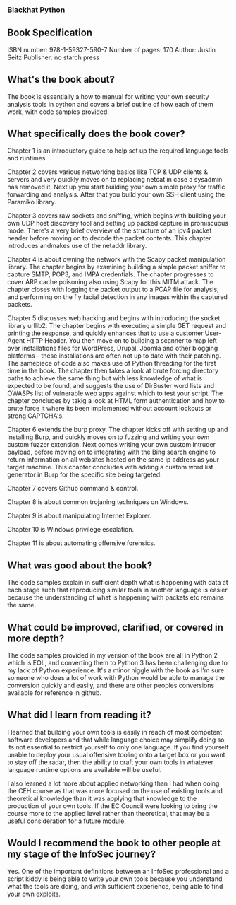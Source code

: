 ### Blackhat Python

## Book Specification
ISBN number: 978-1-59327-590-7
Number of pages: 170
Author: Justin Seitz
Publisher: no starch press

## What's the book about?

The book is essentially a how to manual for writing your own security analysis tools in python and covers a brief outline of how each of them work, with code samples provided.

## What specifically does the book cover?
Chapter 1 is an introductory guide to help set up the required language tools and runtimes.

Chapter 2 covers various networking basics like TCP & UDP clients & servers and very quickly moves on to replacing netcat in case a sysadmin has removed it. Next up you start building your own simple proxy for traffic forwarding and analysis. After that you build your own SSH client using the Paramiko library.

Chapter 3 covers raw sockets and sniffing, which begins with building your own UDP host discovery tool and setting up packed capture in promiscuous mode. There's a very brief overview of the structure of an ipv4 packet header before moving on to decode the packet contents. This chapter introduces andmakes use of the netaddr library.

Chapter 4 is about owning the network with the Scapy packet manipulation library. The chapter begins by examining building a simple packet sniffer to capture SMTP, POP3, and IMPA credentials. The chapter progresses to cover ARP cache poisoning also using Scapy for this MITM attack. The chapter closes with logging the packet output to a PCAP file for analysis, and performing on the fly facial detection in any images within the captured packets.

Chapter 5 discusses web hacking and begins with introducing the socket library urllib2. The chapter begins with executing a simple GET request and printing the response, and quickly enhances that to use a customer User-Agent HTTP Header. You then move on to building a scanner to map left over installations files for WordPress, Drupal, Joomla and other blogging platforms - these installations are often not up to date with their patching. The samepiece of code also makes use of Python threading for the first time in the book. The chapter then takes a look at brute forcing directory paths to achieve the same thing but with less knowledge of what is expected to be found, and suggests the use of DirBuster word lists and OWASPs list of vulnerable web apps against which to test your script. The chapter concludes by takig a look at HTML form authentication and how to brute force it where its been implemented without account lockouts or strong CAPTCHA's. 

Chapter 6 extends the burp proxy. The chapter kicks off with setting up and installing Burp, and quickly moves on to fuzzing and writing your own custom fuzzer extension. Next comes writing your own custom intruder payload, before moving on to integrating with the Bing search engine to return information on all websites hosted on the same ip address as your target machine. This chapter concludes with adding a custom word list generator in Burp for the specific site being targeted.

Chapter 7 covers Github command & control.

Chapter 8 is about common trojaning techniques on Windows.

Chapter 9 is about manipulating Internet Explorer.

Chapter 10 is Windows privilege escalation.

Chapter 11 is about automating offensive forensics.

## What was good about the book?
The code samples explain in sufficient depth what is happening with data at each stage such that reproducing similar tools in another language is easier because the understanding of what is happening with packets etc remains the same.

## What could be improved, clarified, or covered in more depth?
The code samples provided in my version of the book are all in Python 2 which is EOL, and converting them to Python 3 has been challenging due to my lack of Python experience.  It's a minor niggle with the book as I'm sure someone who does a lot of work with Python would be able to manage the conversion quickly and easily, and there are other peoples conversions available for reference in github.

## What did I learn from reading it?
I learned that building your own tools is easily in reach of most competent software developers and that while language choice may simplify doing so, its not essential to restrict yourself to only one language.   If you find yourself unable to deploy your usual offensive tooling onto a target box or you want to stay off the radar, then the ability to craft your own tools in whatever language runtime options are available will be useful.

I also learned a lot more about applied networking than I had when doing the CEH course as that was more focused on the use of existing tools and theoretical knowledge than it was applying that knowledge to the production of your own tools.  If the EC Council were looking to bring the course more to the applied level rather than theoretical, that may be a useful consideration for a future module.

## Would I recommend the book to other people at my stage of the InfoSec journey?
Yes. One of the important definitions between an InfoSec professional and a script kiddy is being able to write your own tools because you understand what the tools are doing, and with sufficient experience, being able to find your own exploits.
